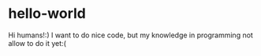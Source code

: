 # hello-world


Hi humans!:)
I want to do nice code, but my knowledge in programming not allow to do it yet:(
